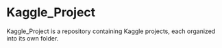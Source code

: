# Kaggle_Project

Kaggle_Project is a repository containing Kaggle projects, each organized into its own folder.

